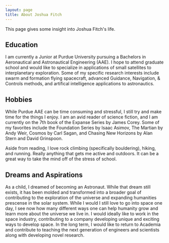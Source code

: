```yaml
---
layout: page
title: About Joshua Fitch
---
```


This page gives some insight into Joshua Fitch's life.

## Education

I am currently a Junior at Purdue University pursuing a Bachelors in Aeronautical and Astronautical Engineering (AAE). I hope to attend graduate school and would like to specialize in applications of small satellites to interplanetary exploration. Some of my specific research interests include swarm and formation flying spacecraft, advanced Guidance, Navigation, & Controls methods, and artifical intelligence applications to astronautics. 

## Hobbies

While Purdue AAE can be time consuming and stressful, I still try and make time for the things I enjoy. I am an avid reader of science fiction, and I am currently on the 7th book of the Expanse Series by James Corey. Some of my favorites include the Foundation Series by Isaac Asimov, The Martian by Andy Weir, Cosmos by Carl Sagan, and Chasing New Horizons by Alan Stern and David Grinspoon. 

Aside from reading, I love rock climbing (specifically bouldering), hiking, and running. Really anything that gets me active and outdoors. It can be a great way to take the mind off of the stress of school. 

## Dreams and Aspirations

As a child, I dreamed of becoming an Astronaut. While that dream still exists, it has been molded and transformed into a broader goal of contributing to the exploration of the universe and expanding humanities prescense in the solar system. While I would I still love to go into space one day, I see now how many different ways one can help humanity grow and learn more about the universe we live in. I would ideally like to work in the space industry, contributing to a company developing unique and exciting ways to develop space. In the long term, I would like to return to Academia and contribute to teaching the next generation of engineers and scientists along with developing novel research. 

